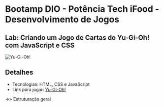 # Bootamp DIO - Potência Tech iFood - Desenvolvimento de Jogos

## Lab: Criando um Jogo de Cartas do Yu-Gi-Oh! com JavaScript e CSS

![Yu-Gi-Oh!](./screenshots/yugioh.png)

## Detalhes 
- Tecnologias: HTML, CSS e JavaScript
- Link para jogar: [Yu-Gi-Oh!](https://harcanjo.github.io/dio-yugioh-js/)


->> Estruturação geral